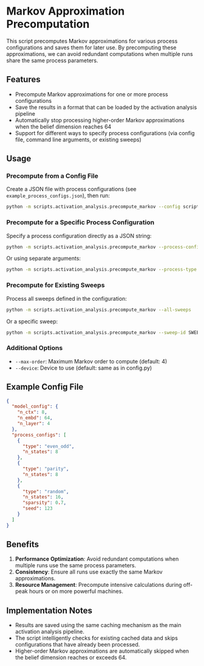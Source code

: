# Markov Approximation Precomputation

This script precomputes Markov approximations for various process configurations and saves them for later use. By precomputing these approximations, we can avoid redundant computations when multiple runs share the same process parameters.

## Features

- Precompute Markov approximations for one or more process configurations
- Save the results in a format that can be loaded by the activation analysis pipeline
- Automatically stop processing higher-order Markov approximations when the belief dimension reaches 64
- Support for different ways to specify process configurations (via config file, command line arguments, or existing sweeps)

## Usage

### Precompute from a Config File

Create a JSON file with process configurations (see `example_process_configs.json`), then run:

```bash
python -m scripts.activation_analysis.precompute_markov --config scripts/activation_analysis/example_process_configs.json
```

### Precompute for a Specific Process Configuration

Specify a process configuration directly as a JSON string:

```bash
python -m scripts.activation_analysis.precompute_markov --process-config '{"type": "even_odd", "n_states": 8}'
```

Or using separate arguments:

```bash
python -m scripts.activation_analysis.precompute_markov --process-type even_odd --n-states 8
```

### Precompute for Existing Sweeps

Process all sweeps defined in the configuration:

```bash
python -m scripts.activation_analysis.precompute_markov --all-sweeps
```

Or a specific sweep:

```bash
python -m scripts.activation_analysis.precompute_markov --sweep-id SWEEP_ID
```

### Additional Options

- `--max-order`: Maximum Markov order to compute (default: 4)
- `--device`: Device to use (default: same as in config.py)

## Example Config File

```json
{
  "model_config": {
    "n_ctx": 8,
    "n_embd": 64,
    "n_layer": 4
  },
  "process_configs": [
    {
      "type": "even_odd",
      "n_states": 8
    },
    {
      "type": "parity",
      "n_states": 8
    },
    {
      "type": "random",
      "n_states": 16,
      "sparsity": 0.7,
      "seed": 123
    }
  ]
}
```

## Benefits

1. **Performance Optimization**: Avoid redundant computations when multiple runs use the same process parameters.
2. **Consistency**: Ensure all runs use exactly the same Markov approximations.
3. **Resource Management**: Precompute intensive calculations during off-peak hours or on more powerful machines.

## Implementation Notes

- Results are saved using the same caching mechanism as the main activation analysis pipeline.
- The script intelligently checks for existing cached data and skips configurations that have already been processed.
- Higher-order Markov approximations are automatically skipped when the belief dimension reaches or exceeds 64. 